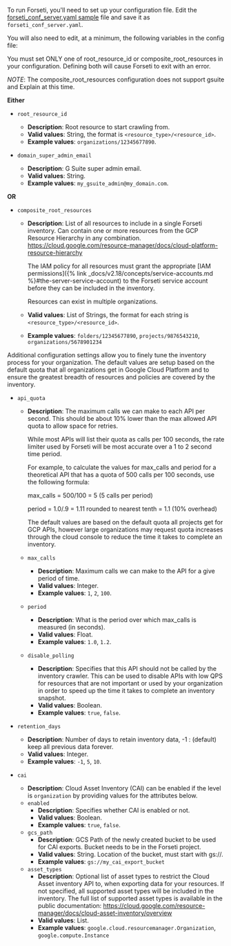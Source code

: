 To run Forseti, you'll need to set up your configuration file. Edit
the [forseti_conf_server.yaml sample](https://github.com/forseti-security/forseti-security/blob/master/configs/server/forseti_conf_server.yaml.sample)
file and save it as `forseti_conf_server.yaml`.

You will also need to edit, at a minimum, the following variables in the config
file:

You must set ONLY one of root_resource_id or composite_root_resources in your
configuration. Defining both will cause Forseti to exit with an error.

*NOTE*: The composite_root_resources configuration does not support gsuite and
Explain at this time.

**Either**

* `root_resource_id`
  * **Description**: Root resource to start crawling from.
  * **Valid values**: String, the format is `<resource_type>/<resource_id>`.
  * **Example values**: `organizations/12345677890`.

* `domain_super_admin_email`
  * **Description**: G Suite super admin email.
  * **Valid values**: String.
  * **Example values**: `my_gsuite_admin@my_domain.com`.

**OR**

* `composite_root_resources`
  * **Description**: List of all resources to include in a single Forseti
    inventory. Can contain one or more resources from the GCP Resource Hierarchy
    in any combination.
    https://cloud.google.com/resource-manager/docs/cloud-platform-resource-hierarchy

    The IAM policy for all resources must grant the appropriate
    [IAM permissions]({% link _docs/v2.18/concepts/service-accounts.md %}#the-server-service-account)
    to the Forseti service account before they can be included in the inventory.

    Resources can exist in multiple organizations.
  * **Valid values**: List of Strings,
    the format for each string is `<resource_type>/<resource_id>`.
  * **Example values**: `folders/12345677890`, `projects/9876543210`,
    `organizations/5678901234`

Additional configuration settings allow you to finely tune the inventory
process for your organization. The default values are setup based on the
default quota that all organizations get in Google Cloud Platform and to ensure
the greatest breadth of resources and policies are covered by the inventory.

* `api_quota`
  * **Description**: The maximum calls we can make to each API per second. This
    should be about 10% lower than the max allowed API quota to allow space for
    retries.

    While most APIs will list their quota as calls per 100 seconds,
    the rate limiter used by Forseti will be most accurate over a 1 to 2
    second time period.

    For example, to calculate the values for max_calls and period for a
    theoretical API that has a quota of 500 calls per 100 seconds, use the
    following formula:

    max_calls = 500/100 = 5 (5 calls per period)

    period = 1.0/.9 = 1.11 rounded to nearest tenth = 1.1 (10% overhead)

    The default values are based on the default quota all projects get for GCP
    APIs, however large organizations may request quota increases through the
    cloud console to reduce the time it takes to complete an inventory.
  * `max_calls`
    * **Description**: Maximum calls we can make to the API for a give period of
      time.
    * **Valid values**: Integer.
    * **Example values**: `1`, `2`, `100`.
  * `period`
    * **Description**: What is the period over which max_calls is measured (in
      seconds).
    * **Valid values**: Float.
    * **Example values**: `1.0`, `1.2`.
  * `disable_polling`
    * **Description**: Specifies that this API should not be called by the
      inventory crawler. This can be used to disable APIs with low QPS for
      resources that are not important or used by your organization in order to
      speed up the time it takes to complete an inventory snapshot.
    * **Valid values**: Boolean.
    * **Example values**: `true`, `false`.

* `retention_days`
  * **Description**: Number of days to retain inventory data, -1 : (default)
    keep all previous data forever.
  * **Valid values**: Integer.
  * **Example values**: `-1`, `5`, `10`.

* `cai`
  * **Description**: Cloud Asset Inventory (CAI) can be enabled if the level
    is `organization` by providing values for the attributes below.
  * `enabled`
    * **Description**: Specifies whether CAI is enabled or not.
    * **Valid values**: Boolean.
    * **Example values**: `true`, `false`.
  * `gcs_path`
    * **Description**: GCS Path of the newly created bucket to be used for
      CAI exports. Bucket needs to be in the Forseti project.
    * **Valid values**: String. Location of the bucket, must start with gs://.
    * **Example values**: `gs://my_cai_export_bucket`
  * `asset_types`
    * **Description**: Optional list of asset types to restrict the Cloud
      Asset inventory API to, when exporting data for your resources. If not
      specified, all supported asset types will be included in the inventory.
      The full list of supported asset types is available in the public
      documentation:
      https://cloud.google.com/resource-manager/docs/cloud-asset-inventory/overview
    * **Valid values**: List.
    * **Example values**: `google.cloud.resourcemanager.Organization`,
      `google.compute.Instance`
